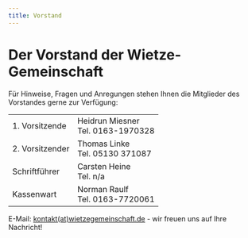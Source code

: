 ```yaml
---
title: Vorstand
---
```

# Der Vorstand der Wietze-Gemeinschaft

Für Hinweise, Fragen und Anregungen stehen Ihnen die Mitglieder des Vorstandes gerne zur Verfügung:
<table align=center>
<tr><td class="funktion">1. Vorsitzende</td><td>Heidrun Miesner<br>Tel. 0163-1970328</td></tr>
<tr><td class="funktion">2. Vorsitzender</td><td>Thomas Linke<br>Tel. 05130 371087 </td></tr>
<tr><td class="funktion">Schriftführer</td><td>Carsten Heine<br>Tel. n/a</td></tr>
<tr><td class="funktion">Kassenwart</td><td>Norman Raulf<br>Tel. 0163-7720061</td></tr>
</table>

E-Mail: <a href="&#109;&#097;&#105;&#108;&#116;&#111;&#058;&#107;&#111;&#110;&#116;&#097;&#107;&#116;&#064;&#119;&#105;&#101;&#116;&#122;&#101;&#103;&#101;&#109;&#101;&#105;&#110;&#115;&#099;&#104;&#097;&#102;&#116;&#046;&#100;&#101;">kontakt(at)wietzegemeinschaft.de</a> - wir freuen uns auf Ihre Nachricht!
